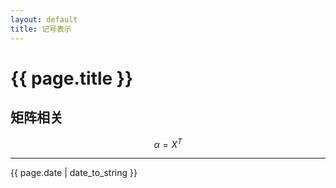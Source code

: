 ```yaml
---
layout: default
title: 记号表示
---
```


# {{ page.title }}
## 矩阵相关
$$\alpha = X^T $$

---
{{ page.date | date_to_string }}
